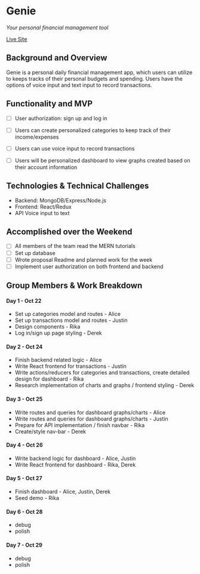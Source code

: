 # Genie

_Your personal financial management tool_

[Live Site](https://www.google.com)

## Background and Overview

Genie is a personal daily financial management app, which users can utilize to keeps tracks of their personal budgets and spending. Users have the options of voice input and text input to record transactions.

## Functionality and MVP

- [ ] User authorization: sign up and log in

- [ ] Users can create personalized categories to keep track of their income/expenses

- [ ] Users can use voice input to record transactions

- [ ] Users will be personalized dashboard to view graphs created based on their account information

## Technologies & Technical Challenges

- Backend: MongoDB/Express/Node.js
- Frontend: React/Redux
- API Voice input to text

## Accomplished over the Weekend

- [ ] All members of the team read the MERN tutorials
- [ ] Set up database
- [ ] Wrote proposal Readme and planned work for the week
- [ ] Implement user authorization on both frontend and backend

## Group Members & Work Breakdown

#### Day 1 - Oct 22

- Set up categories model and routes - Alice
- Set up transactions model and routes - Justin
- Design components - Rika
- Log in/sign up page styling - Derek

#### Day 2 - Oct 24

- Finish backend related logic - Alice
- Write React frontend for transactions - Justin
- Write actions/reducers for categories and transactions, create detailed design for dashboard - Rika
- Research implementation of charts and graphs / frontend styling - Derek

#### Day 3 - Oct 25

- Write routes and queries for dashboard graphs/charts - Alice
- Write routes and queries for dashboard graphs/charts - Justin
- Prepare for API implementation / finish navbar - Rika
- Create/style nav-bar - Derek

#### Day 4 - Oct 26

- Write backend logic for dashboard - Alice, Justin
- Write React frontend for dashboard - Rika, Derek

#### Day 5 - Oct 27

- Finish dashboard - Alice, Justin, Derek
- Seed demo - Rika

#### Day 6 - Oct 28

- debug
- polish

#### Day 7 - Oct 29

- debug
- polish
